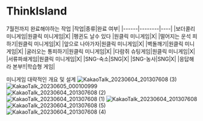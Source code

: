 # ThinkIsland
7월전까지 완료해야하는 작업
|작업|종류|완료 여부|
|------|--------|----|
|보더콜리 미니게임|원클릭 미니게임|X|
|펭귄도 날수 있다 |원클릭 미니게임|X|
|떨어지는 운석 피하기|원클릭 미니게임|X|
|앞으로 나아가자|원클릭 미니게임|X|
|벽돌깨기|원클릭 미니게임|X|
|굴러오는 통피하기|원클릭 미니게임|X|
|다람쥐 슈팅게임|원클릭 미니게임|X|
|서류파쇄게임|원클릭 미니게임|X|
|SNG-숙소|SNG|X|
|SNG-농사|SNG|X|
|응답해라 본부!!|학습형 게임|

미니게임 대략적인 개요 및 설계
![KakaoTalk_20230604_201307608 (3)](https://github.com/kodh0206/ThinkIsland/assets/69523224/d3eca3a1-b22c-4983-b600-f64d24aa5955)
![KakaoTalk_20230605_000100999](https://github.com/kodh0206/ThinkIsland/assets/69523224/3e35d79b-7f77-4fdb-bd2e-0b005e0c0659)
![KakaoTalk_20230604_201307608 (2)](https://github.com/kodh0206/ThinkIsland/assets/69523224/8687bf46-2d87-447a-8b8d-2daca6d6540b)
![KakaoTalk_20230604_201307608 (1)](https://github.com/kodh0206/ThinkIsland/assets/69523224/f4d5b764-9f1a-4937-ac86-7f8d3d5b88e2)
![KakaoTalk_20230604_201307608](https://github.com/kodh0206/ThinkIsland/assets/69523224/ff261126-1b20-4ed5-a8db-a6296fa49480)
![KakaoTalk_20230604_201307608 (5)](https://github.com/kodh0206/ThinkIsland/assets/69523224/f8ba3e1b-7e09-4416-9b60-232616d599d6)
![KakaoTalk_20230604_201307608 (4)](https://github.com/kodh0206/ThinkIsland/assets/69523224/2b61bf67-82d0-4fa7-aa7b-359658f41d71)
